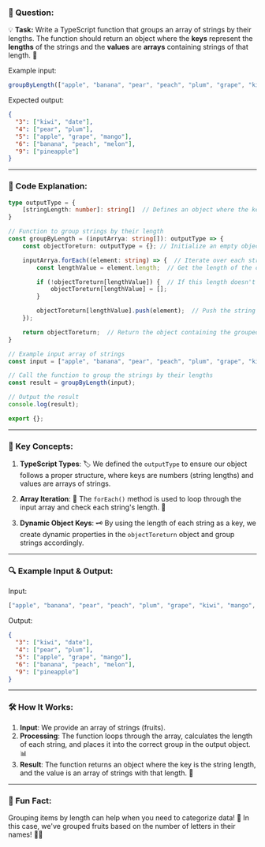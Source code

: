 ### **🔹 Question:**

💡 **Task:** Write a TypeScript function that groups an array of strings by their lengths. The function should return an object where the **keys** represent the **lengths** of the strings and the **values** are **arrays** containing strings of that length. 🎯

Example input:
```typescript
groupByLength(["apple", "banana", "pear", "peach", "plum", "grape", "kiwi", "mango", "pineapple", "melons", "date", "pear"])
```

Expected output:
```json
{
  "3": ["kiwi", "date"],
  "4": ["pear", "plum"],
  "5": ["apple", "grape", "mango"],
  "6": ["banana", "peach", "melon"],
  "9": ["pineapple"]
}
```

---

### **🚀 Code Explanation:**

```typescript
type outputType = {
    [stringLength: number]: string[]  // Defines an object where the key is the string length and the value is an array of strings.
}

// Function to group strings by their length
const groupByLength = (inputArrya: string[]): outputType => {
    const objectToreturn: outputType = {}; // Initialize an empty object to store the grouped results.

    inputArrya.forEach((element: string) => {  // Iterate over each string in the input array.
        const lengthValue = element.length;  // Get the length of the current string.

        if (!objectToreturn[lengthValue]) {  // If this length doesn't exist in the result object, create an empty array for it.
            objectToreturn[lengthValue] = [];
        }

        objectToreturn[lengthValue].push(element);  // Push the string into the array for the corresponding length.
    });

    return objectToreturn;  // Return the object containing the grouped strings by their lengths.
}

// Example input array of strings
const input = ["apple", "banana", "pear", "peach", "plum", "grape", "kiwi", "mango", "pineapple", "melons", "date", "pear"];

// Call the function to group the strings by their lengths
const result = groupByLength(input);

// Output the result
console.log(result);

export {};
```

---

### **🔑 Key Concepts:**

1. **TypeScript Types**: 🏷️ We defined the `outputType` to ensure our object follows a proper structure, where keys are numbers (string lengths) and values are arrays of strings.

2. **Array Iteration**: 🔄 The `forEach()` method is used to loop through the input array and check each string's length. 🎈

3. **Dynamic Object Keys**: 🗝️ By using the length of each string as a key, we create dynamic properties in the `objectToreturn` object and group strings accordingly.

---

### **🔍 Example Input & Output:**

Input:

```typescript
["apple", "banana", "pear", "peach", "plum", "grape", "kiwi", "mango", "pineapple", "melons", "date", "pear"]
```

Output:

```json
{
  "3": ["kiwi", "date"],
  "4": ["pear", "plum"],
  "5": ["apple", "grape", "mango"],
  "6": ["banana", "peach", "melon"],
  "9": ["pineapple"]
}
```

---

### **🛠️ How It Works:**

1. **Input**: We provide an array of strings (fruits).
2. **Processing**: The function loops through the array, calculates the length of each string, and places it into the correct group in the output object. 📊
3. **Result**: The function returns an object where the key is the string length, and the value is an array of strings with that length. 🔢

---

### **🚀 Fun Fact:** 

Grouping items by length can help when you need to categorize data! 🧩 In this case, we've grouped fruits based on the number of letters in their names! 🍏🍌

